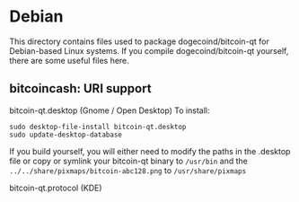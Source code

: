 
Debian
====================
This directory contains files used to package dogecoind/bitcoin-qt
for Debian-based Linux systems. If you compile dogecoind/bitcoin-qt yourself, there are some useful files here.

## bitcoincash: URI support ##


bitcoin-qt.desktop  (Gnome / Open Desktop)
To install:

	sudo desktop-file-install bitcoin-qt.desktop
	sudo update-desktop-database

If you build yourself, you will either need to modify the paths in
the .desktop file or copy or symlink your bitcoin-qt binary to `/usr/bin`
and the `../../share/pixmaps/bitcoin-abc128.png` to `/usr/share/pixmaps`

bitcoin-qt.protocol (KDE)

